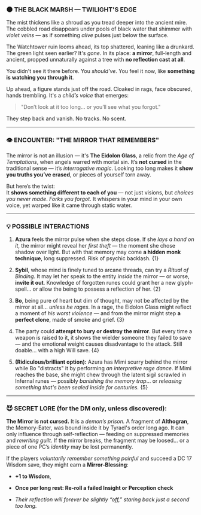 ### 🌑 THE BLACK MARSH — TWILIGHT'S EDGE

The mist thickens like a shroud as you tread deeper into the ancient mire. The cobbled road disappears under pools of black water that shimmer with _violet veins_ — as if something _alive_ pulses just below the surface.

The Watchtower ruin looms ahead, its top shattered, leaning like a drunkard. The green light seen earlier? It's _gone_. In its place: **a mirror**, full-length and ancient, propped unnaturally against a tree with **no reflection cast at all**.

You didn't see it there before. You _should've_. You feel it now, like **something is watching you through it**.

Up ahead, a figure stands just off the road. Cloaked in rags, face obscured, hands trembling. It's a _child’s voice_ that emerges:

> "Don’t look at it too long... or you’ll see what you forgot."

They step back and vanish. No tracks. No scent.

---

### 👁️ ENCOUNTER: "THE MIRROR THAT REMEMBERS"

The mirror is not an illusion — it's **The Eidolon Glass**, a relic from the _Age of Temptations_, when angels warred with mortal sin. It’s **not cursed** in the traditional sense — it’s _interrogative magic_. Looking too long makes it **show you truths you’ve erased**, or pieces of yourself torn away.

But here’s the twist:  
It **shows something different to each of you** — not just visions, but _choices you never made_. _Forks you forgot_. It whispers in your mind in your own voice, yet warped like it came through static water.

---

### 💡 POSSIBLE INTERACTIONS

1. **Azura** feels the mirror pulse when she steps close. If she _lays a hand on it_, the mirror might reveal her _first theft_ — the moment she chose shadow over light. But with that memory may come **a hidden monk technique**, long suppressed. Risk of psychic backlash. {1}
    
2. **Sybil**, whose mind is finely tuned to arcane threads, can try a _Ritual of Binding_. It may let her speak to the entity _inside_ the mirror — or worse, **invite it out**. Knowledge of forgotten runes could grant her a new glyph-spell… or allow the being to possess a reflection of her. {2}
    
3. **Bo**, being pure of heart but dim of thought, may not be affected by the mirror at all... _unless he rages_. In a rage, the Eidolon Glass might reflect a moment of _his worst violence_ — and from the mirror might step **a perfect clone**, made of smoke and grief. {3}
    
4. The party could **attempt to bury or destroy the mirror**. But every time a weapon is raised to it, it shows the wielder someone they failed to save — and the emotional weight causes disadvantage to the attack. Still doable… with a high Will save. {4}
    
5. **(Ridiculous/brilliant option):** Azura has Mimi scurry behind the mirror while Bo "distracts" it by performing _an interpretive rage dance_. If Mimi reaches the base, she might chew through the latent sigil scrawled in Infernal runes — possibly _banishing the memory trap_… or _releasing something that's been sealed inside for centuries._ {5}
    

---

### 😈 SECRET LORE (for the DM only, unless discovered):

**The Mirror is not cursed.** It is a _demon’s prison._ A fragment of **Althogran**, the Memory-Eater, was bound inside it by Tyrael's order long ago. It can only influence through self-reflection — feeding on suppressed memories and _rewriting guilt_. If the mirror breaks, the fragment may be loosed... or a piece of one PC’s _identity_ may be lost permanently.

If the players _voluntarily remember something painful_ and succeed a DC 17 Wisdom save, they might earn a **Mirror-Blessing**:

- **+1 to Wisdom**,
    
- **Once per long rest: Re-roll a failed Insight or Perception check**
    
- _Their reflection will forever be slightly “off,” staring back just a second too long._
